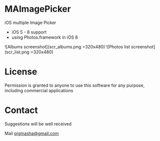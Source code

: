 # MAImagePicker

iOS multiple Image Picker

* iOS 5 - 8 support
* using Photos.framework in iOS 8

![Albums screenshot](scr_albums.png =320x480)
![Photos list screenshot](scr_list.png =320x480)

# License
Permission is granted to anyone to use this software for any purpose, including commercial applications

# Contact
Suggestions will be well received

Mail [pigmasha@gmail.com](mailto:pigmasha@gmail.com)
